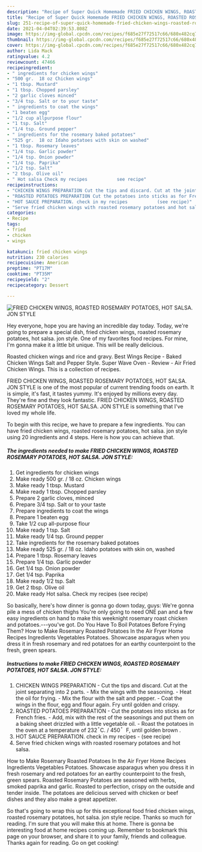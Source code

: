 ```yaml
---
description: "Recipe of Super Quick Homemade FRIED CHICKEN WINGS, ROASTED ROSEMARY POTATOES, HOT SALSA. JON STYLE"
title: "Recipe of Super Quick Homemade FRIED CHICKEN WINGS, ROASTED ROSEMARY POTATOES, HOT SALSA. JON STYLE"
slug: 251-recipe-of-super-quick-homemade-fried-chicken-wings-roasted-rosemary-potatoes-hot-salsa-jon-style
date: 2021-04-04T02:39:53.808Z
image: https://img-global.cpcdn.com/recipes/f685e27f72517c66/680x482cq70/fried-chicken-wings-roasted-rosemary-potatoes-hot-salsa-jon-style-recipe-main-photo.jpg
thumbnail: https://img-global.cpcdn.com/recipes/f685e27f72517c66/680x482cq70/fried-chicken-wings-roasted-rosemary-potatoes-hot-salsa-jon-style-recipe-main-photo.jpg
cover: https://img-global.cpcdn.com/recipes/f685e27f72517c66/680x482cq70/fried-chicken-wings-roasted-rosemary-potatoes-hot-salsa-jon-style-recipe-main-photo.jpg
author: Lida Mack
ratingvalue: 4.2
reviewcount: 47466
recipeingredient:
- " ingredients for chicken wings"
- "500 gr.  18 oz Chicken wings"
- "1 tbsp. Mustard"
- "1 tbsp. Chopped parsley"
- "2 garlic cloves minced"
- "3/4 tsp. Salt or to your taste"
- " ingredients to coat the wings"
- "1 beaten egg"
- "1/2 cup allpurpose flour"
- "1 tsp. Salt"
- "1/4 tsp. Ground pepper"
- " ingredients for the rosemary baked potatoes"
- "525 gr.  18 oz Idaho potatoes with skin on washed"
- "1 tbsp. Rosemary leaves"
- "1/4 tsp. Garlic powder"
- "1/4 tsp. Onion powder"
- "1/4 tsp. Paprika"
- "1/2 tsp. Salt"
- "2 tbsp. Olive oil"
- " Hot salsa Check my recipes           see recipe"
recipeinstructions:
- "CHICKEN WINGS PREPARATION Cut the tips and discard. Cut at the joint separating into 2 parts. Mix the wings with the seasoning. Heat the oil for frying. Mix the flour with the salt and pepper. Coat the wings in the flour, egg and flour again. Fry until golden and crispy."
- "ROASTED POTATOES PREPARATION Cut the potatoes into sticks as for French fries. Add, mix with the rest of the seasonings and put them on a baking sheet drizzled with a little vegetable oil. Roast the potatoes in the oven at a temperature of 232 ֯ C. / 450 ֯   F, until golden brown ."
- "HOT SAUCE PREPARATION. check in my recipes           (see recipe)"
- "Serve fried chicken wings with roasted rosemary potatoes and hot salsa."
categories:
- Recipe
tags:
- fried
- chicken
- wings

katakunci: fried chicken wings 
nutrition: 230 calories
recipecuisine: American
preptime: "PT17M"
cooktime: "PT35M"
recipeyield: "2"
recipecategory: Dessert

---
```



![FRIED CHICKEN WINGS, ROASTED ROSEMARY POTATOES, HOT SALSA. JON STYLE](https://img-global.cpcdn.com/recipes/f685e27f72517c66/680x482cq70/fried-chicken-wings-roasted-rosemary-potatoes-hot-salsa-jon-style-recipe-main-photo.jpg)

Hey everyone, hope you are having an incredible day today. Today, we're going to prepare a special dish, fried chicken wings, roasted rosemary potatoes, hot salsa. jon style. One of my favorites food recipes. For mine, I'm gonna make it a little bit unique. This will be really delicious.

Roasted chicken wings and rice and gravy. Best Wings Recipe - Baked Chicken Wings Salt and Pepper Style. Super Wave Oven - Review - Air Fried Chicken Wings. This is a collection of recipes.

FRIED CHICKEN WINGS, ROASTED ROSEMARY POTATOES, HOT SALSA. JON STYLE is one of the most popular of current trending foods on earth. It is simple, it's fast, it tastes yummy. It's enjoyed by millions every day. They're fine and they look fantastic. FRIED CHICKEN WINGS, ROASTED ROSEMARY POTATOES, HOT SALSA. JON STYLE is something that I've loved my whole life.


To begin with this recipe, we have to prepare a few ingredients. You can have fried chicken wings, roasted rosemary potatoes, hot salsa. jon style using 20 ingredients and 4 steps. Here is how you can achieve that.

<!--inarticleads1-->

##### The ingredients needed to make FRIED CHICKEN WINGS, ROASTED ROSEMARY POTATOES, HOT SALSA. JON STYLE:

1. Get  ingredients for chicken wings
1. Make ready 500 gr. / 18 oz. Chicken wings
1. Make ready 1 tbsp. Mustard
1. Make ready 1 tbsp. Chopped parsley
1. Prepare 2 garlic cloves, minced
1. Prepare 3/4 tsp. Salt or to your taste
1. Prepare  ingredients to coat the wings
1. Prepare 1 beaten egg
1. Take 1/2 cup all-purpose flour
1. Make ready 1 tsp. Salt
1. Make ready 1/4 tsp. Ground pepper
1. Take  ingredients for the rosemary baked potatoes
1. Make ready 525 gr. / 18 oz. Idaho potatoes with skin on, washed
1. Prepare 1 tbsp. Rosemary leaves
1. Prepare 1/4 tsp. Garlic powder
1. Get 1/4 tsp. Onion powder
1. Get 1/4 tsp. Paprika
1. Make ready 1/2 tsp. Salt
1. Get 2 tbsp. Olive oil
1. Make ready  Hot salsa. Check my recipes           (see recipe)


So basically, here&#39;s how dinner is gonna go down today, guys: We&#39;re gonna pile a mess of chicken thighs You&#39;re only going to need ONE pan and a few easy ingredients on hand to make this weeknight rosemary roast chicken and potatoes.---you&#39;ve got. Do You Have To Boil Potatoes Before Frying Them? How to Make Rosemary Roasted Potatoes In the Air Fryer Home Recipes Ingredients Vegetables Potatoes. Showcase asparagus when you dress it in fresh rosemary and red potatoes for an earthy counterpoint to the fresh, green spears. 

<!--inarticleads2-->

##### Instructions to make FRIED CHICKEN WINGS, ROASTED ROSEMARY POTATOES, HOT SALSA. JON STYLE:

1. CHICKEN WINGS PREPARATION - Cut the tips and discard. Cut at the joint separating into 2 parts. - Mix the wings with the seasoning. - Heat the oil for frying. - Mix the flour with the salt and pepper. - Coat the wings in the flour, egg and flour again. Fry until golden and crispy.
1. ROASTED POTATOES PREPARATION - Cut the potatoes into sticks as for French fries. - Add, mix with the rest of the seasonings and put them on a baking sheet drizzled with a little vegetable oil. - Roast the potatoes in the oven at a temperature of 232 ֯ C. / 450 ֯   F, until golden brown .
1. HOT SAUCE PREPARATION. check in my recipes -           (see recipe)
1. Serve fried chicken wings with roasted rosemary potatoes and hot salsa.


How to Make Rosemary Roasted Potatoes In the Air Fryer Home Recipes Ingredients Vegetables Potatoes. Showcase asparagus when you dress it in fresh rosemary and red potatoes for an earthy counterpoint to the fresh, green spears. Roasted Rosemary Potatoes are seasoned with herbs, smoked paprika and garlic. Roasted to perfection, crispy on the outside and tender inside. The potatoes are delicious served with chicken or beef dishes and they also make a great appetizer. 

So that's going to wrap this up for this exceptional food fried chicken wings, roasted rosemary potatoes, hot salsa. jon style recipe. Thanks so much for reading. I'm sure that you will make this at home. There is gonna be interesting food at home recipes coming up. Remember to bookmark this page on your browser, and share it to your family, friends and colleague. Thanks again for reading. Go on get cooking!
